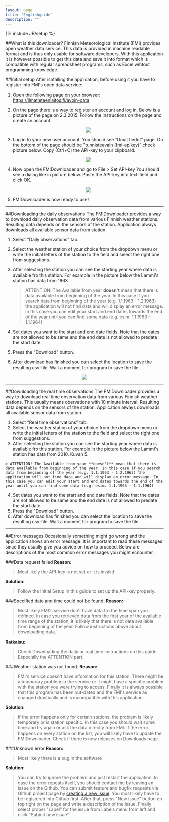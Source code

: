 ```yaml
---
layout: page
title: "Englishguide"
description: ""
---
```

{% include JB/setup %}


##What is this downloader?
Finnish Meteorological Institute (FMI) provides open weather data service. This data is provided in machine readable format and is thus only usable for software developers. With this application it is however possible to get this data and save it into format which is compatible with regular spreadsheet programs, such as Excel wihtout programming knowledge.


##Initial setup
After isntalling the application, before using it you have to register into FMI's open data service:

 1. Open the following page on your browser: https://ilmatieteenlaitos.fi/avoin-data
 2. On the page there is a way to register an account and log in. Below is a picture of the page on 2.3.2015. Follow the instructions on the page and create an account. 
    <div style="text-align:center"><img src ="../assets/images/fmi_guide1.png"/></div>

 3. Log in to your new user account. You should see ”Omat tiedot” page. On the bottom of the page should be ”tunnisteavain (fmi-apikey)” check picture below. Copy (Ctrl+C) the API-key to your clipboard. 
    <div style="text-align:center"><img src ="../assets/images/fmi_guide2.png" /></div>

 4. Now open the FMIDownloader and go to File > Set API-key You should see a dialog like in picture below. Paste the API-key into text-field and click OK. 
    <div style="text-align:center"><img src ="../assets/images/fmi_guide3.png" /></div>

 5. FMIDownloader is now ready to use!


----------

##Downloading the daily observations
The FMIDownloader provides a way to download daily observation data from various Finnish weather stations. Resulting data depends on the sensors of the station. Application always downloads all available sensor data from station.

1.  Select "Daily observations" tab.
2.  Select the weather station of your choice from the dropdown menu or write the initial letters of the station to the field and select the right one from suggestions. 
3.  After selecting the station you can see the starting year where data is available fro this station. For example in the picture below the Lammi's station has data from 1963.

	> ATTENTION! The Available from year **doesn't** mean that there is data available from beginning of the year. In this case if you search data from beginning of the year (e.g. 1.1.1963 - 1.2.1963) the application will not find data and will display an error message. In this case you can edit your start and end dates towards the end of the year until you can find some data (e.g. esim. 1.1.1963 – 1.1.1964)

4.   Set dates you want to the start and end date fields. Note that the dates are not allowed to be same and the end date is not allowed to predate the start date. 
5.   Press the "Download" button.
6. After download has finished you can select the location to save the resulting csv-file. Wait a moment for program to save the file.

<div style="text-align:center"><img src ="../assets/images/finnish-screen.png" /></div>


----------


##Downloading the real time observations 
The FMIDownloader provides a way to download real time observation data from various Finnish weather stations. This usually means obervations with 10 minute interval. Resulting data depends on the sensors of the station. Application always downloads all available sensor data from station. 

 1. Select "Real time observations" tab.
 2. Select the weather station of your choice from the dropdown menu or write the initial letters of the station to the field and select the right one from suggestions. 
 3.  After selecting the station you can see the starting year where data is available fro this station. For example in the picture below the Lammi's station has data from 2010. Kuvan 5. 

	> ATTENTION! The Available from year **doesn't** mean that there is data available from beginning of the year. In this case if you search data from beginning of the year (e.g. 1.1.1963 - 1.2.1963) the application will not find data and will display an error message. In this case you can edit your start and end dates towards the end of the year until you can find some data (e.g. esim. 1.1.1963 – 1.1.1964)

 4.  Set dates you want to the start and end date fields. Note that the dates are not allowed to be same and the end date is not allowed to predate the start date.  
 5.  Press the "Download" button. 
 6. After download has finished you can select the location to save the resulting csv-file. Wait a moment for program to save the file. 


----------


##Error messages
Occasionally something might go wrong and the application shows an error message. It is important to read these messages since they usually give you advice on how to proceed. Below are descriptions of the most common error messages you might ecnounter.


###Data request failed 
**Reason:** 

> Most likely the API-key is not set or it is invalid

**Solution:**  

> Follow the Initial Setup in this guide to set up the API-key properly.

###Specified date and time could not be found.
**Reason:**  

> Most likely FMI's service don't have data fro the time span you defined. In case you retrieved data from the first year of the available time range of the station, it is likely that there is not data available from beginning of the year. Follow instructions above about downloading data. 

**Ratkaisu:**  

> Check Downloading the daily or real time instructions on this guide. Especially the ATTENTION part.

###Weather station was not found.
**Reason:**  

> FMI's service doesn't have information for this station. There might be a temporary problem in the service or it might have a specific problem with the station you were trying to access. Finally it is always possible that this program has been out-dated and the FMI's service as changed drastically and is incompatible with this application.

**Solution:**  

> If the error happens only for certain stations, the problem is likely temporary or is station specific. In this case you should wait some time and try again or ask the data directly from FMI. If the error happens on every station on the list, you will likely have to update the FMIDownloader. Check if there is new releases on Downloads page.

###Unknown error
**Reason:**  

> Most likely there is a bug in the software

**Solution:**  

> You can try to ignore the problem and just restart the application. In case the error repeats itself, you should contact me by leaving an issue on the Github. You can submit feature and bugfix requests via Github project page by [creating a new issue](https://github.com/Tumetsu/FMI-weather-downloader/issues). You most likely have to be registered into Github first. After that, press "New issue" button on top right on the page and write a description of the issue. Finally select proper "Label" for the issue from Labels menu from left and click "Submit new issue".

